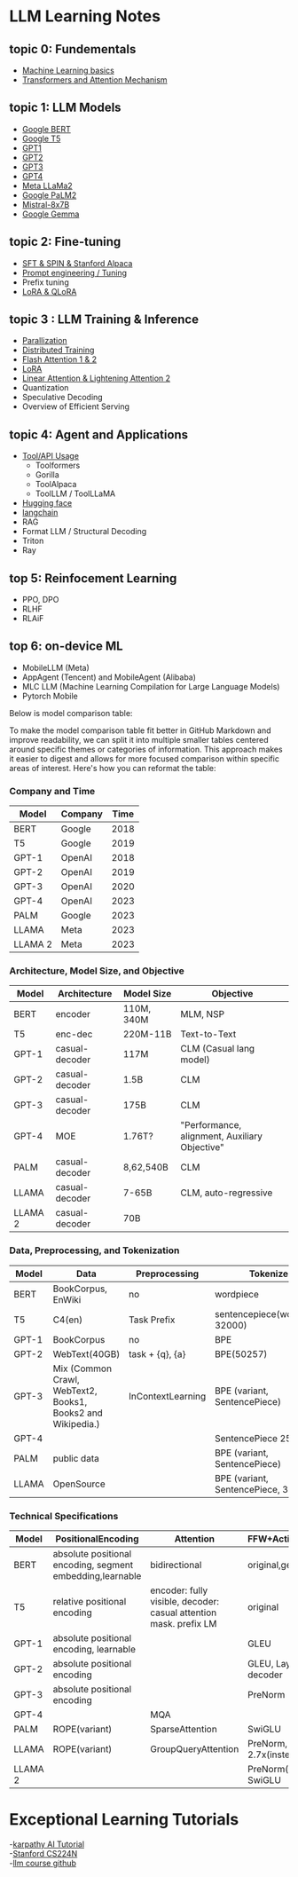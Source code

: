 # LLM Learning Notes

## topic 0: Fundementals
- [Machine Learning basics](0-fundementals/1-rnn.md)
- [Transformers and Attention Mechanism](0-fundementals/2-attention.md)

## topic 1: LLM Models
- [Google BERT](1-pretraining/1-bert.md)
- [Google T5](1-pretraining/2-t5.md)
- [GPT1](1-pretraining/3-gpt1.md)
- [GPT2](1-pretraining/3-gpt2.md)
- [GPT3](1-pretraining/3-gpt3.md)
- [GPT4](1-pretraining/3-gpt4.md)
- [Meta LLaMa2](1-pretraining/3-llama2.md)
- [Google PaLM2](1-pretraining/4-palm2.md)
- [Mistral-8x7B](1-pretraining/5-mistral.md)
- [Google Gemma](1-pretraining/6-gemma.md)

## topic 2: Fine-tuning
- [SFT & SPIN & Stanford Alpaca](2-finetuning/1-SFT.md)
- [Prompt engineering / Tuning](2-finetuning/2-prompt-engineering.md)
- Prefix tuning
- [LoRA & QLoRA](2-finetuning/4-lora.md)


## topic 3 : LLM Training & Inference
- [Parallization](3-train-inference/0-parallelization.md)
- [Distributed Training](3-train-inference/1-distributed-training.md)
- [Flash Attention 1 & 2](3-train-inference/2-flash-attention.md)
- [LoRA](3-train-inference/3-lora.md)
- [Linear Attention & Lightening Attention 2](3-train-inference/4-linear-attention.md)
- Quantization
- Speculative Decoding
- Overview of Efficient Serving

## topic 4: Agent and Applications
- [Tool/API Usage](4-agent-applications/1-tools.md)
    - Toolformers
    - Gorilla
    - ToolAlpaca
    - ToolLLM / ToolLLaMA
- [Hugging face](4-agent-applications/2-huggingface.md)
- [langchain](4-agent-applications/3-langchain.md)
- RAG
- Format LLM / Structural Decoding
- Triton
- Ray

## top 5: Reinfocement Learning
- PPO, DPO
- RLHF
- RLAiF

## top 6: on-device ML
- MobileLLM (Meta)
- AppAgent (Tencent) and MobileAgent (Alibaba)
- MLC LLM (Machine Learning Compilation for Large Language Models)
- Pytorch Mobile


Below is model comparison table:

To make the model comparison table fit better in GitHub Markdown and improve readability, we can split it into multiple smaller tables centered around specific themes or categories of information. This approach makes it easier to digest and allows for more focused comparison within specific areas of interest. Here's how you can reformat the table:

### Company and Time

| Model      | Company  | Time |
|------------|----------|------|
| BERT       | Google   | 2018 |
| T5         | Google   | 2019 |
| GPT-1      | OpenAI   | 2018 |
| GPT-2      | OpenAI   | 2019 |
| GPT-3      | OpenAI   | 2020 |
| GPT-4      | OpenAI   | 2023 |
| PALM       | Google   | 2023 |
| LLAMA      | Meta     | 2023 |
| LLAMA 2    | Meta     | 2023 |

### Architecture, Model Size, and Objective

| Model      | Architecture       | Model Size           | Objective                                                  |
|------------|-------------------|----------------------|------------------------------------------------------------|
| BERT       | encoder            | 110M, 340M           | MLM, NSP                                                   |
| T5         | enc-dec            | 220M-11B             | Text-to-Text                                               |
| GPT-1      | casual-decoder     | 117M                 | CLM (Casual lang model)                                    |
| GPT-2      | casual-decoder     | 1.5B                 | CLM                                                        |
| GPT-3      | casual-decoder     | 175B                 | CLM                                                        |
| GPT-4      | MOE                | 1.76T?               | "Performance, alignment, Auxiliary Objective"             |
| PALM       | casual-decoder     | 8,62,540B            | CLM                                                        |
| LLAMA      | casual-decoder     | 7-65B                | CLM, auto-regressive                                       |
| LLAMA 2    | casual-decoder     | 70B                  |                                                            |

### Data, Preprocessing, and Tokenization

| Model      | Data                                                                 | Preprocessing | Tokenizer                                     |
|------------|----------------------------------------------------------------------|---------------|-----------------------------------------------|
| BERT       | BookCorpus, EnWiki                                                   | no            | wordpiece                                    |
| T5         | C4(en)                                                               | Task Prefix   | sentencepiece(wordpiece, 32000)              |
| GPT-1      | BookCorpus                                                           | no            | BPE                                          |
| GPT-2      | WebText(40GB)                                                        | task + {q}, {a}| BPE(50257)                                    |
| GPT-3      | Mix (Common Crawl, WebText2, Books1, Books2 and Wikipedia.)         | InContextLearning | BPE (variant, SentencePiece)           |
| GPT-4      |                                                                      |               | SentencePiece 256k                           |
| PALM       | public data                                                          |               | BPE (variant, SentencePiece)                 |
| LLAMA      | OpenSource                                                           |               | BPE (variant, SentencePiece, 32k)            |

### Technical Specifications

| Model      | PositionalEncoding         | Attention          | FFW+Activation+related                      | ContextLength | Layers | BatchSize |
|------------|----------------------------|--------------------|---------------------------------------------|---------------|--------|-----------|
| BERT       | absolute positional encoding, segment embedding,learnable | bidirectional | original,gelu                              | 512           | 12,24  | 32        |
| T5         | relative positional encoding| encoder: fully visible, decoder: casual attention mask. prefix LM | original        | 512     | 12      | 128       |
| GPT-1      | absolute positional encoding, learnable |                  | GLEU                                        | 512           | 12     | 64        |
| GPT-2      | absolute positional encoding|                    | GLEU, LayerNorm before decoder              | 768,1024, 1280, 1600 | 48   | 512       |
| GPT-3      | absolute positional encoding|                    | PreNorm                                    | 2048          | 96     | 32M       |
| GPT-4      |                            | MQA                |                                            |               | 120    | 16M       |
| PALM       | ROPE(variant)              | SparseAttention    | SwiGLU                                      | 4,096,819,218,432 | 32,64,118 |         |
| LLAMA      | ROPE(variant)              | GroupQueryAttention| PreNorm, SwiGLU, 2.7x(instead of 4)        | 2k            | 32-80  | 4M        |
| LLAMA 2    |                            |                    | PreNorm(RMSNorm), SwiGLU                    | 4k            | 32-80  | 4M        |


# Exceptional Learning Tutorials
-[karpathy AI Tutorial](https://karpathy.ai/zero-to-hero.html)  
-[Stanford CS224N](https://web.stanford.edu/class/cs224n/)  
-[llm course github](https://github.com/mlabonne/llm-course)  